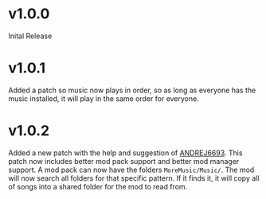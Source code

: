 # v1.0.0

Inital Release 

# v1.0.1

Added a patch so music now plays in order, so as long as everyone has the music installed, it will play in the same order for everyone.

# v1.0.2

Added a new patch with the help and suggestion of [ANDREJ6693](https://github.com/ANDREJ6693). This patch now includes better mod pack support and better mod manager support. A mod pack can now have the folders `MoreMusic/Music/`. The mod will now search all folders for that specific pattern. If it finds it, it will copy all of songs into a shared folder for the mod to read from.